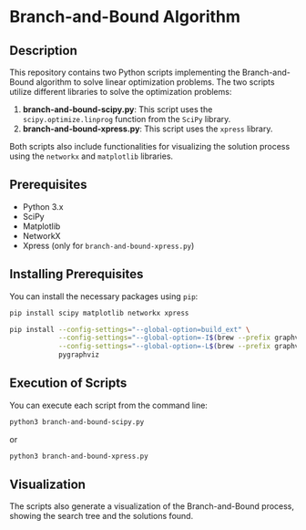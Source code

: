 # Branch-and-Bound Algorithm

## Description

This repository contains two Python scripts implementing the Branch-and-Bound algorithm to solve linear optimization problems. The two scripts utilize different libraries to solve the optimization problems:

1. **branch-and-bound-scipy.py**: This script uses the `scipy.optimize.linprog` function from the `SciPy` library.
2. **branch-and-bound-xpress.py**: This script uses the `xpress` library.

Both scripts also include functionalities for visualizing the solution process using the `networkx` and `matplotlib` libraries.

## Prerequisites

- Python 3.x
- SciPy
- Matplotlib
- NetworkX
- Xpress (only for `branch-and-bound-xpress.py`)

## Installing Prerequisites

You can install the necessary packages using `pip`:

```bash
pip install scipy matplotlib networkx xpress

pip install --config-settings="--global-option=build_ext" \
            --config-settings="--global-option=-I$(brew --prefix graphviz)/include/" \
            --config-settings="--global-option=-L$(brew --prefix graphviz)/lib/" \
            pygraphviz
```

## Execution of Scripts

You can execute each script from the command line:

```bash
python3 branch-and-bound-scipy.py
```

or

```bash
python3 branch-and-bound-xpress.py
```

## Visualization

The scripts also generate a visualization of the Branch-and-Bound process, showing the search tree and the solutions found.
